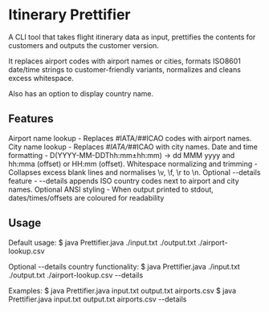 # Itinerary Prettifier

A CLI tool that takes flight itinerary data as input, prettifies the contents for customers and outputs the customer version.

It replaces airport codes with airport names or cities, formats ISO8601 date/time strings to customer-friendly variants, normalizes and cleans excess whitespace.

Also has an option to display country name.

## Features

Airport name lookup - Replaces #IATA/##ICAO codes with airport names.
City name lookup - Replaces *#IATA/*##ICAO with city names.
Date and time formatting - D(YYYY-MM-DDThh:mm±hh:mm) → dd MMM yyyy and hh:mma (offset) or HH:mm (offset).
Whitespace normalizing and trimming - Collapses excess blank lines and normalises \v, \f, \r to \n.
Optional --details feature - --details appends ISO country codes next to airport and city names.
Optional ANSI styling - When output printed to stdout, dates/times/offsets are coloured for readability

## Usage

Default usage:
$ java Prettifier.java ./input.txt ./output.txt ./airport-lookup.csv

Optional --details country functionality:
$ java Prettifier.java ./input.txt ./output.txt ./airport-lookup.csv --details

Examples:
$ java Prettifier.java input.txt output.txt airports.csv
$ java Prettifier.java input.txt output.txt airports.csv --details